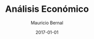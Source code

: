 ---
title: "Análisis Económico"
slug: "analisis-economico"
date: 2017-01-01
draft: false
featuredImage: /images/analisis-economico-blog-bernalmauricio.jpg
categories: ["Análisis Económico"]
keywords: ["", "","", ""]
author: "Mauricio Bernal"
menu:
  main:
    identifier: "blog"
    weight: 0 
    parent: ""
socialshare: true
---